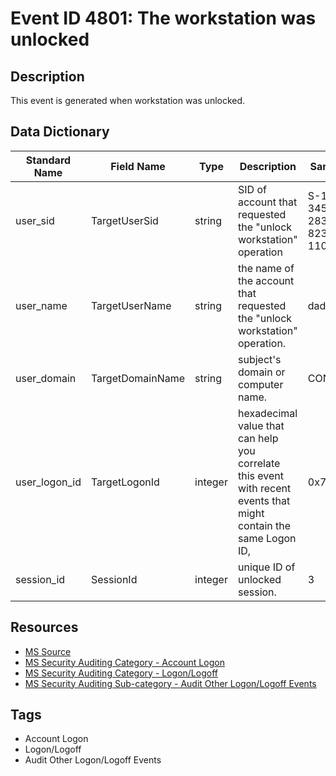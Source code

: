 # Event ID 4801: The workstation was unlocked

## Description
This event is generated when workstation was unlocked.

## Data Dictionary
|Standard Name|Field Name|Type|Description|Sample Value|
|---|---|---|---|---|
|user_sid|TargetUserSid|string|SID of account that requested the "unlock workstation" operation|S-1-5-21-3457937927-2839227994-823803824-1104|
|user_name|TargetUserName|string|the name of the account that requested the "unlock workstation" operation.|dadmin|
|user_domain|TargetDomainName|string|subject's domain or computer name.|CONTOSO|
|user_logon_id|TargetLogonId|integer|hexadecimal value that can help you correlate this event with recent events that might contain the same Logon ID,|0x759a9|
|session_id|SessionId|integer|unique ID of unlocked session.|3|

## Resources
* [MS Source](https://github.com/MicrosoftDocs/windows-itpro-docs/blob/master/windows/security/threat-protection/auditing/event-4801.md)
* [MS Security Auditing Category - Account Logon](https://docs.microsoft.com/en-us/windows/security/threat-protection/auditing/advanced-security-audit-policy-settings#account-logon)
* [MS Security Auditing Category - Logon/Logoff](https://docs.microsoft.com/en-us/windows/security/threat-protection/auditing/advanced-security-audit-policy-settings#logonlogoff)
* [MS Security Auditing Sub-category - Audit Other Logon/Logoff Events](https://github.com/MicrosoftDocs/windows-itpro-docs/tree/master/windows/security/threat-protection/auditing/audit-other-logon/logoff-events.md)

## Tags
* Account Logon
* Logon/Logoff
* Audit Other Logon/Logoff Events